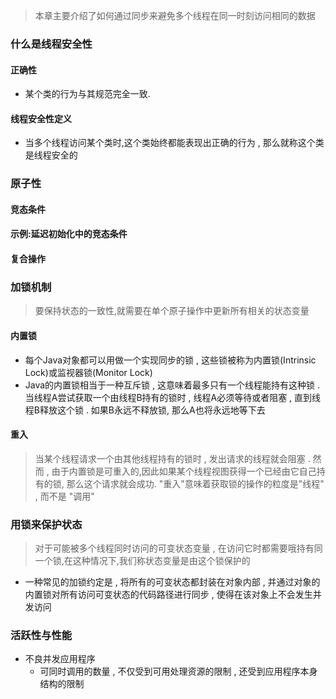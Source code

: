 > 本章主要介绍了如何通过同步来避免多个线程在同一时刻访问相同的数据

### 什么是线程安全性

#### 正确性

* 某个类的行为与其规范完全一致.

#### 线程安全性定义

* 当多个线程访问某个类时,这个类始终都能表现出正确的行为 , 那么就称这个类是线程安全的

### 原子性

#### 竞态条件

#### 示例:延迟初始化中的竞态条件

#### 复合操作

### 加锁机制

> 要保持状态的一致性,就需要在单个原子操作中更新所有相关的状态变量

#### 内置锁

* 每个Java对象都可以用做一个实现同步的锁 , 这些锁被称为内置锁(Intrinsic Lock)或监视器锁(Monitor Lock)
* Java的内置锁相当于一种互斥锁 , 这意味着最多只有一个线程能持有这种锁 . 当线程A尝试获取一个由线程B持有的锁时 , 线程A必须等待或者阻塞 , 直到线程B释放这个锁 . 如果B永远不释放锁, 那么A也将永远地等下去

#### 重入

> 当某个线程请求一个由其他线程持有的锁时 , 发出请求的线程就会阻塞 . 然而 , 由于内置锁是可重入的,因此如果某个线程视图获得一个已经由它自己持有的锁, 那么这个请求就会成功. "重入"意味着获取锁的操作的粒度是"线程" , 而不是 "调用"

### 用锁来保护状态

> 对于可能被多个线程同时访问的可变状态变量 , 在访问它时都需要哦持有同一个锁,在这种情况下,我们称状态变量是由这个锁保护的

* 一种常见的加锁约定是 , 将所有的可变状态都封装在对象内部 , 并通过对象的内置锁对所有访问可变状态的代码路径进行同步 , 使得在该对象上不会发生并发访问

### 活跃性与性能

* 不良并发应用程序
  * 可同时调用的数量 , 不仅受到可用处理资源的限制 , 还受到应用程序本身结构的限制